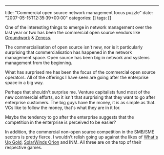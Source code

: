 ---
title: "Commercial open source network management focus puzzle"
date: "2007-05-15T12:35:39+00:00"
categories: []
tags: []

One of the interesting things to emerge in network management over the last year or two has been the commercial open source vendors like <a href="http://www.groundworkopensource.com/">Groundwork</a> & <a href="http://www.zenoss.com/">Zenoss</a>.

The commercialisation of open source isn't new, nor is it particularly surprising that commercialisation has happened in the network management space. Open source has been big in network and systems management from the beginning.

What has surprised me has been the focus of the commercial open source operators. All of the offerings I have seen are going after the enterprise space in a big way.

Perhaps that shouldn't surprise me. Venture capitalists fund most of the new commercial efforts, so it isn't that surprising that they want to go after enterprise customers. The big guys have the money, it is as simple as that. VCs like to follow the money, that's what they are in it for.

Maybe the tendency to go after the enterprise suggests that the competition in the enterprise is perceived to be easier?

In addition, the commercial non-open source competition in the SMB/SME sectors is pretty fierce. I wouldn't relish going up against the likes of <a href="http://www.ipswitch.com/products/whatsup/index.asp">What's Up Gold</a>, <a href="http://www.solarwinds.net/products/orion/index.aspx">SolarWinds Orion</a> and INM. All three are on the top of their respective games.
